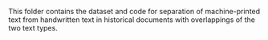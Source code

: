 This folder contains the dataset and code for separation of machine-printed text from handwritten text in historical documents with overlappings of the two text types. 
